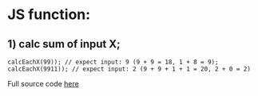 # JS function:

## 1) calc sum of input X;

```
calcEachX(99)); // expect input: 9 (9 + 9 = 18, 1 + 8 = 9);
calcEachX(9911)); // expect input: 2 (9 + 9 + 1 + 1 = 20, 2 + 0 = 2)

```
Full source code <a href="#">here</a>
